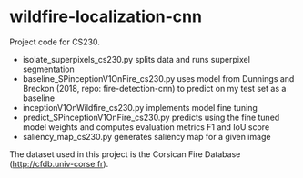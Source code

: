 # wildfire-localization-cnn

Project code for CS230.  
  
* isolate_superpixels_cs230.py splits data and runs superpixel segmentation  
* baseline_SPinceptionV1OnFire_cs230.py uses model from Dunnings and Breckon (2018, repo: fire-detection-cnn) to predict on my test set as a baseline    
* inceptionV1OnWildfire_cs230.py implements model fine tuning  
* predict_SPinceptionV1OnFire_cs230.py predicts using the fine tuned model weights and computes evaluation metrics F1 and IoU score  
* saliency_map_cs230.py generates saliency map for a given image  
  
The dataset used in this project is the Corsican Fire Database (http://cfdb.univ-corse.fr).